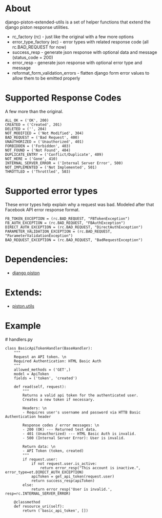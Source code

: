 # About

django-piston-extended-utils is a set of helper functions that extend the django piston response utilities.

* rc_factory (rc) - just like the original with a few more options
* error_type_factory (ec) - error types with related response code (all rc.BAD_REQUEST for now)
* success_resp - generate json response with optional data and message (status_code = 200)
* error_resp - generate json response with optional error type and message
* reformat_form_validation_errors - flatten django form error values to allow them to be emitted properly


# Supported Response Codes

A few more than the original.

    ALL_OK = ('OK', 200)
    CREATED = ('Created', 201)
    DELETED = ('', 204)
    NOT_MODIFIED = ('Not Modified', 304)
    BAD_REQUEST = ('Bad Request', 400)
    UNAUTHORIZED = ('Unauthorized', 401)
    FORBIDDEN = ('Forbidden', 403)
    NOT_FOUND = ('Not Found', 404)
    DUPLICATE_ENTRY = ('Conflict/Duplicate', 409)
    NOT_HERE = ('Gone', 410)
    INTERNAL_SERVER_ERROR = ('Internal Server Error', 500)
    NOT_IMPLEMENTED = ('Not Implemented', 501)
    THROTTLED = ('Throttled', 503)


# Supported error types

These error types help explain why a request was bad.  Modeled after that Facebook API error response format.

    FB_TOKEN_EXCEPTION = (rc.BAD_REQUEST, "FBTokenException")
    FB_AUTH_EXCEPTION = (rc.BAD_REQUEST, "FBAuthException")
    DIRECT_AUTH_EXCEPTION = (rc.BAD_REQUEST, "DirectAuthException")
    PARAMETER_VALIDATION_EXCEPTION = (rc.BAD_REQUEST, "ParameterValidationException")
    BAD_REQUEST_EXCEPTION = (rc.BAD_REQUEST, "BadRequestException")


# Dependencies: 
* [django piston](https://bitbucket.org/jespern/django-piston)


# Extends:  
* [piston.utils](https://bitbucket.org/jespern/django-piston/src/c4b2d21db51a/piston/utils.py)


# Example

\# handlers.py

    class BasicApiTokenHandler(BaseHandler):
        """
        Request an API token. \n
        Required Authentication: HTML Basic Auth
        """
        allowed_methods = ('GET',)
        model = ApiToken
        fields = ('token', 'created')
        
        def read(self, request):
            """
            Returns a valid api token for the authenticated user.
            Creates a new token if necessary.
            
            Headers: \n
            - Requires user's username and password via HTTB Basic Authentication header
            
            Response codes / error messages: \n
            - 200 (OK) --- Returned test data.
            - 401 (Unauthorized) --- HTML Basic Auth is invalid.
            - 500 (Internal Server Error): User is invalid.
            
            Return data: \n
            - API Token (token, created)
            """
            if request.user:
                if not request.user.is_active:
                    return error_resp("This account is inactive.", error_type=et.DIRECT_AUTH_EXCEPTION)
                apiToken = get_api_token(request.user)
                return success_resp(apiToken)
            else:
                return error_resp('User is invalid.', resp=rc.INTERNAL_SERVER_ERROR)

        @classmethod
        def resource_uri(self):
            return ('basic_api_token', [])